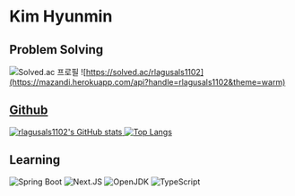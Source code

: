 # Kim Hyunmin

## Problem Solving
![Solved.ac 프로필](http://mazassumnida.wtf/api/v2/generate_badge?boj=rlagusals1102) ![https://solved.ac/rlagusals1102](https://mazandi.herokuapp.com/api?handle=rlagusals1102&theme=warm)
<a href="https://solved.ac/profile/rlagusals1102">

## Github
![rlagusals1102's GitHub stats](https://github-readme-stats.vercel.app/api?username=rlagusals1102&theme=dark&show_icons=true)
[![Top Langs](https://github-readme-stats.vercel.app/api/top-langs/?username=rlagusals1102&langs_count=8&layout=compact&theme=dark)](https://github.com/rlagusals1102)

## Learning
<!-- [![My Skills](https://skillicons.dev/icons?i=react,spring,ts,java&perline=4)](https://skillicons.dev) -->

![Spring Boot](https://img.shields.io/badge/springboot-6DB33F.svg?&style=for-the-badge&logo=springboot&logoColor=white)
![Next.JS](https://img.shields.io/badge/next.js-000000.svg?&style=for-the-badge&logo=next.js&logoColor=white)
![OpenJDK](https://img.shields.io/badge/java-437291.svg?&style=for-the-badge&logo=openjdk&logoColor=white)
![TypeScript](https://img.shields.io/badge/typescript-3178C6.svg?&style=for-the-badge&logo=typescript&logoColor=white)
